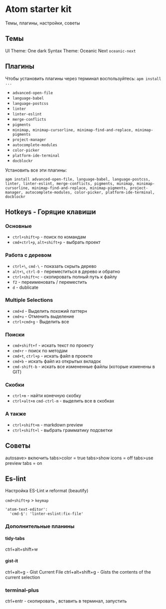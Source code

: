 # Atom starter kit
Темы, плагины, настройки, советы

## Темы
UI Theme: One dark
Syntax Theme: Oceanic Next `oceanic-next`

##  Плагины

Чтобы установить плагины через терминал воспользуйтесь: `apm install ...`

* `advanced-open-file`
* `language-babel`
* `language-postcss`
* `linter`
* `linter-eslint`
* `merge-conflicts`
* `pigments`
* `minimap, minimap-cursorline, minimap-find-and-replace, minimap-pigments`
* `project-manager`
* `autocomplete-modules`
* `color-picker`
* `platform-ide-terminal`
* `docblockr`

Установить все эти плагины:

`apm install advanced-open-file, language-babel, language-postcss, linter, linter-eslint, merge-conflicts, pigments, minimap, minimap-cursorline, minimap-find-and-replace, minimap-pigments, project-manager, autocomplete-modules, color-picker, platform-ide-terminal, docblockr`

## Hotkeys - Горяцие клавиши

### Основные

* `ctrl+shift+p` - поиск по командам
* `cmd+ctrl+p`, `alt+shift+p` - выбрать проект

### Работа с деревом
* `ctrl+\`, `cmd-\` - показать скрыть дерево
* `alt+\`, `ctrl-0` - переместиться в дерево и обратно
* `ctrl+shift+c` - скопировать полный путь к файлу
* `f2` - переименовать / переместить
* `d` - dublicate

### Multiple Selections
* `cmd+d` - Выделить похожий паттерн
* `cmd+u` - Отменить выделение
* `ctrl+cmd+g` - Выделить все

### Поиски

* `cmd+shift+f` - искать текст по проекту
* `cmd+r` - поиск по методам
* `cmd+t`, `ctrl+p` - искать файл в проекте
* `cmd+b` - искать файл из открытых вкладок
* `cmd-shift-b` - искать все измененные файлы (которые изменены в GIT)

### Скобки
* `ctrl+m` - найти конечную скобку
* `ctrl+alt+m` `cmd-ctrl-m` - выделить все в скобках


### А также

* `ctrl+shift+m` - markdown preview
* `ctrl+shift+l` - выбрать грамматику подсветки

## Советы

autosave> включить
tabs>color = true
tabs>show icons = off
tabs>use preview tabs = on


## Es-lint
Настройка ES-Lint и reformat (beautify)

`cmd+shift+p` > `keymap` 

```
'atom-text-editor':
  'cmd-§': 'linter-eslint:fix-file'
```


### Дополнительные планины

#### tidy-tabs
ctrl+alt+shift+w

#### gist-it
ctrl+alt+g  - Gist Current File
ctrl+alt+shift+g  -  Gists the contents of the current selection


### terminal-plus
ctrl+entr -  скопировать , вставить в терминал, запустить





